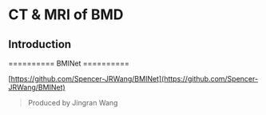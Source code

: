 # CT & MRI of BMD
## Introduction

========== BMINet ==========

[https://github.com/Spencer-JRWang/BMINet](https://github.com/Spencer-JRWang/BMINet)
> Produced by Jingran Wang